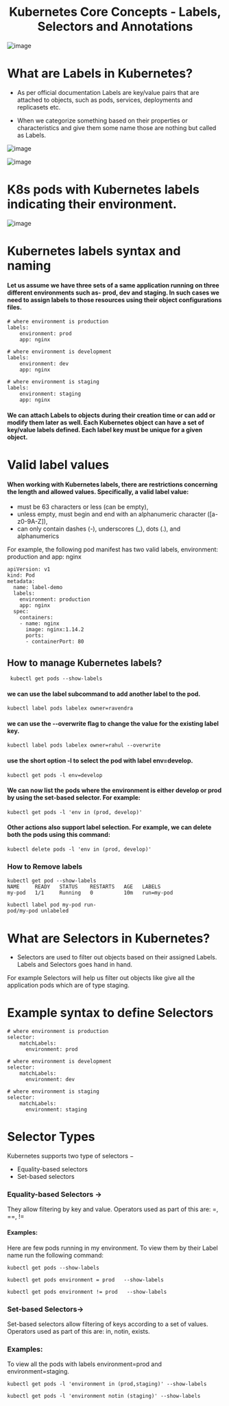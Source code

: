 # <div align="center">Kubernetes Core Concepts - Labels, Selectors and Annotations</div>


![image](https://github.com/awsbatch/my-k8s/assets/110165635/445b6b3b-ca8a-4471-b99d-66f3bea70a3d)



# What are Labels in Kubernetes?

- As per official documentation Labels are key/value pairs that are attached to objects, such as pods, services, deployments and replicasets etc.

- When we categorize something based on their properties or characteristics and give them some name those are nothing but called as Labels.

![image](https://github.com/awsbatch/my-k8s/assets/110165635/8753ecfd-2bce-43fe-ba84-916f25b656b9)



![image](https://github.com/awsbatch/my-k8s/assets/110165635/c0b700f8-15e2-4efe-b91d-605eb320079a)




# K8s pods with Kubernetes labels indicating their environment.


![image](https://github.com/awsbatch/my-k8s/assets/110165635/1165d24d-d9c2-4e7d-b46f-75b0f38e2b9e)


# Kubernetes labels syntax and naming

#### Let us assume we have three sets of a same application running on three different environments such as- prod, dev and staging. In such cases we need to assign labels to those resources using their object configurations files.

```
# where environment is production
labels:
    environment: prod
    app: nginx
```

```
# where environment is development
labels:
    environment: dev
    app: nginx
```

```
# where environment is staging
labels:
    environment: staging
    app: nginx
```

#### We can attach Labels to objects during their creation time or can add or modify them later as well. Each Kubernetes object can have a set of key/value labels defined. Each label key must be unique for a given object.


# Valid label values


#### When working with Kubernetes labels, there are restrictions concerning the length and allowed values. Specifically, a valid label value:

- must be 63 characters or less (can be empty),
- unless empty, must begin and end with an alphanumeric character ([a-z0-9A-Z]),
- can only contain dashes (-), underscores (_), dots (.), and alphanumerics

For example, the following pod manifest has two valid labels, environment: production and app: nginx

```
apiVersion: v1
kind: Pod
metadata:
  name: label-demo
  labels:
    environment: production
    app: nginx
  spec:
    containers:
    - name: nginx
      image: nginx:1.14.2
      ports:
      - containerPort: 80
```

## How to manage Kubernetes labels?

```
 kubectl get pods --show-labels
```

#### we can use the label subcommand to add another label to the pod.
```
kubectl label pods labelex owner=ravendra
```

####  we can use the --overwrite flag to change the value for the existing label key.

```
kubectl label pods labelex owner=rahul --overwrite
```

#### use the short option -l to select the pod with label env=develop.

```
kubectl get pods -l env=develop
```

#### We can now list the pods where the environment is either develop or prod by using the set-based selector. For example:

```
kubectl get pods -l 'env in (prod, develop)'
```

#### Other actions also support label selection. For example, we can delete both the pods using this command:

```
kubectl delete pods -l 'env in (prod, develop)'
```

### How to Remove labels
```
kubectl get pod --show-labels
NAME     READY   STATUS    RESTARTS   AGE   LABELS
my-pod   1/1     Running   0          10m   run=my-pod
```

```
kubectl label pod my-pod run-
pod/my-pod unlabeled
```

# What are Selectors in Kubernetes?

- Selectors are used to filter out objects based on their assigned Labels. Labels and Selectors goes hand in hand.

For example Selectors will help us filter out objects like give all the application pods which are of type staging.


# Example syntax to define Selectors

```
# where environment is production
selector:
    matchLabels:
      environment: prod
```

```
# where environment is development
selector:
    matchLabels:
      environment: dev
```

```
# where environment is staging
selector:
    matchLabels:
      environment: staging
```


# Selector Types

Kubernetes supports two type of selectors −

- Equality-based selectors
- Set-based selectors

### Equality-based Selectors ->

They allow filtering by key and value. Operators used as part of this are: =, ==, !=

#### Examples:

Here are few pods running in my environment. To view them by their Label name run the following command:

```
kubectl get pods --show-labels
```

```
kubectl get pods environment = prod   --show-labels  
```

```
kubectl get pods environment != prod   --show-labels  
```

### Set-based Selectors->

Set-based selectors allow filtering of keys according to a set of values. Operators used as part of this are: in, notin, exists.

### Examples:

To view all the pods with labels environment=prod and environment=staging.

```
kubectl get pods -l 'environment in (prod,staging)' --show-labels
```

```
kubectl get pods -l 'environment notin (staging)' --show-labels
```


